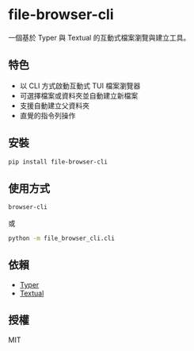 # file-browser-cli

一個基於 Typer 與 Textual 的互動式檔案瀏覽與建立工具。

## 特色

- 以 CLI 方式啟動互動式 TUI 檔案瀏覽器
- 可選擇檔案或資料夾並自動建立新檔案
- 支援自動建立父資料夾
- 直覺的指令列操作

## 安裝

```bash
pip install file-browser-cli
```

## 使用方式

```bash
browser-cli
```

或

```bash
python -m file_browser_cli.cli
```

## 依賴

- [Typer](https://typer.tiangolo.com/)
- [Textual](https://textual.textualize.io/)

## 授權

MIT